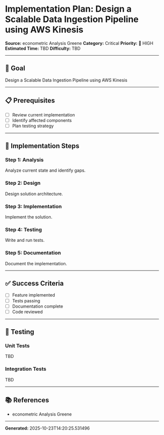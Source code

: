 # Implementation Plan: Design a Scalable Data Ingestion Pipeline using AWS Kinesis

**Source:** econometric Analysis Greene
**Category:** Critical
**Priority:** 🔴 HIGH
**Estimated Time:** TBD
**Difficulty:** TBD

---

## 🎯 Goal

Design a Scalable Data Ingestion Pipeline using AWS Kinesis

---

## 📋 Prerequisites

- [ ] Review current implementation
- [ ] Identify affected components
- [ ] Plan testing strategy

---

## 🔧 Implementation Steps

### Step 1: Analysis

Analyze current state and identify gaps.

### Step 2: Design

Design solution architecture.

### Step 3: Implementation

Implement the solution.

### Step 4: Testing

Write and run tests.

### Step 5: Documentation

Document the implementation.

---

## ✅ Success Criteria

- [ ] Feature implemented
- [ ] Tests passing
- [ ] Documentation complete
- [ ] Code reviewed

---

## 🧪 Testing

### Unit Tests

TBD

### Integration Tests

TBD

---

## 📚 References

- econometric Analysis Greene

---

**Generated:** 2025-10-23T14:20:25.531496
